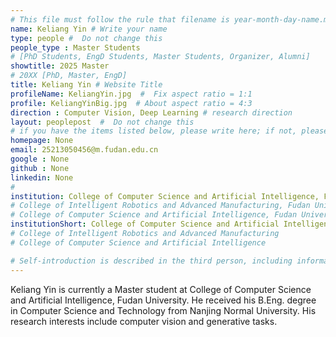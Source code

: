 ```yaml
---
# This file must follow the rule that filename is year-month-day-name.md .
name: Keliang Yin # Write your name
type: people #  Do not change this
people_type : Master Students
# [PhD Students, EngD Students, Master Students, Organizer, Alumni]
showtitle: 2025 Master
# 20XX [PhD, Master, EngD]
title: Keliang Yin # Website Title
profileName: KeliangYin.jpg  #  Fix aspect ratio = 1:1  
profile: KeliangYinBig.jpg  # About aspect ratio = 4:3
direction : Computer Vision, Deep Learning # research direction
layout: peoplepost  #  Do not change this
# if you have the items listed below, please write here; if not, please write None.
homepage: None
email: 25213050456@m.fudan.edu.cn
google : None
github : None
linkedin: None
# 
institution: College of Computer Science and Artificial Intelligence, Fudan University
# College of Intelligent Robotics and Advanced Manufacturing, Fudan University
# College of Computer Science and Artificial Intelligence, Fudan University
institutionShort: College of Computer Science and Artificial Intelligence
# College of Intelligent Robotics and Advanced Manufacturing
# College of Computer Science and Artificial Intelligence

# Self-introduction is described in the third person, including information such as educational experience(B/M/P), graduation career development 
---
```


Keliang Yin is currently a Master student at College of Computer Science and Artificial Intelligence, Fudan University. He received his B.Eng. degree in Computer Science and Technology from Nanjing Normal University. His research interests include computer vision and generative tasks.
 

